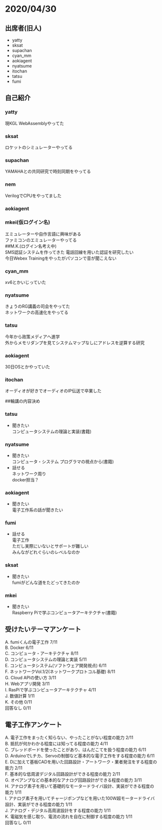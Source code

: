 # 2020/04/30  
## 出席者(旧人)  
- yatty  
- sksat  
- supachan  
- cyan_mm  
- aokiagent  
- nyatsume  
- itochan  
- tatsu  
- fumi  
  
## 自己紹介  
### yatty  
現KGL WebAssemblyやってた  
### sksat  
ロケットのシミュレーターやってる  
### supachan  
YAMAHAとの共同研究で時刻同期をやってる  
### nem  
VerilogでCPUをやってました  
### aokiagent  
### mkei(仮ログイン名)  
エミュレーターや自作言語に興味がある  
ファミコンのエミュレーターやってる  
##M.K.(ログイン名考え中)  
SMS認証システムを作ってきた 電話回線を用いた認証を研究したい  
今日Webex Trainingをやったがパソコンで音が聞こえない  
### cyan_mm  
xv6とかいじっていた  
### nyatsume  
きょうのRG講義の司会をやってた  
ネットワークの高速化をやってる  
### tatsu  
今年から政策メディアへ進学  
外からメモリダンプを見てシステムマップなしにアドレスを逆算する研究  
### aokiagent  
30日OSとかやっていた  
### itochan  
オーディオが好きでオーディオのIP伝送で卒業した  
  
##輪講の内容決め  
### tatsu  
- 聞きたい  
コンピュータシステムの理論と実装(書籍)  
### nyatsume  
- 聞きたい  
コンピュータ・システム プログラマの視点から(書籍)  
- 話せる  
ネットワーク周り  
docker担当？  
### aokiagent  
- 聞きたい  
電子工作系の話が聞きたい  
### fumi  
- 話せる  
電子工作  
ただし実際にいないとサポートが難しい  
みんながどれぐらいのレベルなのか  
### sksat  
- 聞きたい  
fumiがどんな道をたどってきたのか  
### mkei  
- 聞きたい  
Raspberry Piで学ぶコンピュータアーキテクチャ(書籍)  
  
## 受けたいテーマアンケート  
A. fumiくんの電子工作 7/11  
B. Docker 6/11  
C. コンピュータ・アーキテクチャ 8/11  
D. コンピュータシステムの理論と実装 5/11  
E. コンピュータシステム(ソフトウェア開発視点) 6/11  
F. ネットワークVol.1/2(ネットワークプロトコル基礎) 8/11  
G. Cloud APIの使い方 3/11  
H. Webアプリ開発 3/11  
I. RasPiで学ぶコンピュータアーキテクチャ 4/11  
J. 数値計算 1/11  
K. その他 0/11  
回答なし 0/11  
  
## 電子工作アンケート  
A. 電子工作をまったく知らない、やったことがない程度の能力 2/11  
B. 抵抗が何かわかる程度には知ってる程度の能力 4/11  
C. ブレッドボードを使ったことがあり、はんだこてを扱う程度の能力 6/11  
D. ArduinoでLチカ、Servoの制御など基本的な電子工作をする程度の能力 6/11  
E. Dに加えて基板CADを用いた回路設計・アートワーク・業者発注をする程度の能力 2/11  
F. 基本的な低周波デジタル回路設計ができる程度の能力 2/11  
G. オペアンプなどの基本的なアナログ回路設計ができる程度の能力 3/11  
H. アナログ素子を用いて基礎的なモータードライバ設計、実装ができる程度の能力 1/11  
I. アナログ素子を用いてチャージポンプなどを用いた100W超モータードライバ設計、実装ができる程度の能力 1/11  
J. アナログ・デジタル高周波設計をする程度の能力 1/11  
K. 電磁気を感じ取り、電流の流れを自在に制御する程度の能力 1/11  
回答なし 0/11 
